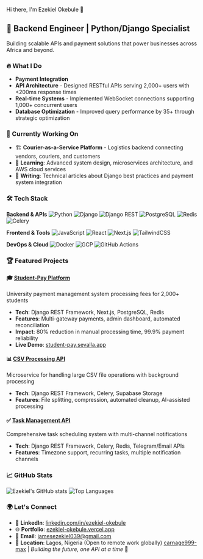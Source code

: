 Hi there, I'm Ezekiel Okebule 👋

## 🚀 Backend Engineer | Python/Django Specialist

Building scalable APIs and payment solutions that power businesses across Africa and beyond.

### 🔥 What I Do
- **Payment Integration**
- **API Architecture** - Designed RESTful APIs serving 2,000+ users with <200ms response times  
- **Real-time Systems** - Implemented WebSocket connections supporting 1,000+ concurrent users
- **Database Optimization** - Improved query performance by 35+ through strategic optimization

### 💼 Currently Working On
- 🏗️ **Courier-as-a-Service Platform** - Logistics backend connecting vendors, couriers, and customers
- 🎯 **Learning**: Advanced system design, microservices architecture, and AWS cloud services
- 📝 **Writing**: Technical articles about Django best practices and payment system integration

### 🛠️ Tech Stack

**Backend & APIs**
![Python](https://img.shields.io/badge/Python-3776AB?style=flat&logo=python&logoColor=white)
![Django](https://img.shields.io/badge/Django-092E20?style=flat&logo=django&logoColor=white)
![Django REST](https://img.shields.io/badge/Django_REST-092E20?style=flat&logo=django&logoColor=white)
![PostgreSQL](https://img.shields.io/badge/PostgreSQL-4169E1?style=flat&logo=postgresql&logoColor=white)
![Redis](https://img.shields.io/badge/Redis-DC382D?style=flat&logo=redis&logoColor=white)
![Celery](https://img.shields.io/badge/Celery-37B24D?style=flat&logo=celery&logoColor=white)

**Frontend & Tools**
![JavaScript](https://img.shields.io/badge/JavaScript-F7DF1E?style=flat&logo=javascript&logoColor=black)
![React](https://img.shields.io/badge/React-61DAFB?style=flat&logo=react&logoColor=black)
![Next.js](https://img.shields.io/badge/Next.js-000000?style=flat&logo=nextdotjs&logoColor=white)
![TailwindCSS](https://img.shields.io/badge/Tailwind_CSS-38B2AC?style=flat&logo=tailwind-css&logoColor=white)

**DevOps & Cloud**
![Docker](https://img.shields.io/badge/Docker-2496ED?style=flat&logo=docker&logoColor=white)
![GCP](https://img.shields.io/badge/Google_Cloud-4285F4?style=flat&logo=google-cloud&logoColor=white)
![GitHub Actions](https://img.shields.io/badge/GitHub_Actions-2088FF?style=flat&logo=github-actions&logoColor=white)

### 🏆 Featured Projects

#### 🎓 [Student-Pay Platform](https://github.com/carnage999-max/student-pay)
University payment management system processing fees for 2,000+ students
- **Tech**: Django REST Framework, Next.js, PostgreSQL, Redis
- **Features**: Multi-gateway payments, admin dashboard, automated reconciliation
- **Impact**: 80% reduction in manual processing time, 99.9% payment reliability
- **Live Demo**: [student-pay.sevalla.app](https://student-pay.sevalla.app)

#### 📊 [CSV Processing API](https://github.com/carnage999-max/file-splitter-api)
Microservice for handling large CSV file operations with background processing
- **Tech**: Django REST Framework, Celery, Supabase Storage
- **Features**: File splitting, compression, automated cleanup, AI-assisted processing

#### ✅ [Task Management API](https://github.com/carnage999-max/task-mgt-api)
Comprehensive task scheduling system with multi-channel notifications
- **Tech**: Django REST Framework, Celery, Redis, Telegram/Email APIs
- **Features**: Timezone support, recurring tasks, multiple notification channels

### 📈 GitHub Stats
![Ezekiel's GitHub stats](https://github-readme-stats.vercel.app/api?username=carnage999-max&show_icons=true&theme=dark&hide_border=true)
![Top Languages](https://github-readme-stats.vercel.app/api/top-langs/?username=carnage999-max&layout=compact&theme=dark&hide_border=true)

### 🌍 Let's Connect
- 💼 **LinkedIn**: [linkedin.com/in/ezekiel-okebule](https://linkedin.com/in/ezekiel-okebule)
- 🌐 **Portfolio**: [ezekiel-okebule.vercel.app](https://ezekiel-okebule.vercel.app)
- 📧 **Email**: jamesezekiel039@gmail.com
- 📍 **Location**: Lagos, Nigeria (Open to remote work globally)
 [carnage999-max](https://github.com/carnage999-max) | *Building the future, one API at a time* 🚀

